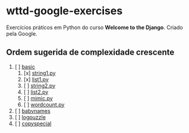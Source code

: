 # wttd-google-exercises

Exercícios práticos em Python do curso **Welcome to the Django**. Criado pela Google.

## Ordem sugerida de complexidade crescente

1. [ ] [basic](/basic/)
    1. [x] [string1.py](/basic/string1.py)
    2. [x] [list1.py](/basic/list1.py)
    3. [ ] [string2.py](/basic/string2.py)
    4. [ ] [list2.py](/basic/list2.py)
    5. [ ] [mimic.py](/basic/mimic.py)
    6. [ ] [wordcount.py](/basic/workcount.py)
2. [ ] [babynames](/babynames/)
3. [ ] [logpuzzle](/logpuzzle/)
4. [ ] [copyspecial](/copyspecial/)
